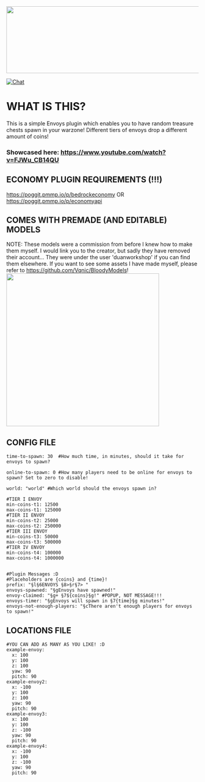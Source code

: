 <img src="https://i.imgur.com/orRM0Ao.png"  width="600" height="175">


[![Chat](https://img.shields.io/badge/chat-on%20discord-7289da.svg)](https://discord.gg/ADEz9KBAW9)

# WHAT IS THIS?
This is a simple Envoys plugin which enables you to have random treasure chests spawn in your warzone! Different tiers of envoys drop a different amount of coins! 
### Showcased here: https://www.youtube.com/watch?v=FJWu_CB14QU

## ECONOMY PLUGIN REQUIREMENTS (!!!)
https://poggit.pmmp.io/p/bedrockeconomy
OR
https://poggit.pmmp.io/p/economyapi


## COMES WITH PREMADE (AND EDITABLE) MODELS
NOTE: These models were a commission from before I knew how to make them myself. 
I would link you to the creator, but sadly they have removed their account... They were under the user 'duanworkshop' if you can find them elsewhere.
If you want to see some assets I have made myself, please refer to https://github.com/Vqnic/BloodyModels!
<img src="https://github.com/Vqnic/BloodyEnvoys/assets/77890259/1cdd3612-e497-4b22-a750-aa7c223f8524"  width="400" height="400">

## CONFIG FILE
```
time-to-spawn: 30  #How much time, in minutes, should it take for envoys to spawn?

online-to-spawn: 0 #How many players need to be online for envoys to spawn? Set to zero to disable!

world: "world" #Which world should the envoys spawn in?

#TIER I ENVOY
min-coins-t1: 12500
max-coins-t1: 125000
#TIER II ENVOY
min-coins-t2: 25000
max-coins-t2: 250000
#TIER III ENVOY
min-coins-t3: 50000
max-coins-t3: 500000
#TIER IV ENVOY
min-coins-t4: 100000
max-coins-t4: 1000000


#Plugin Messages :D
#Placeholders are {coins} and {time}!
prefix: "§l§6ENVOYS §8>§r§7> "
envoys-spawned: "§gEnvoys have spawned!"
envoy-claimed: "§g+ §7${coins}§g!" #POPUP, NOT MESSAGE!!!
envoys-timer: "§gEnvoys will spawn in §7{time}§g minutes!"
envoys-not-enough-players: "§cThere aren't enough players for envoys to spawn!"
```

## LOCATIONS FILE
```
#YOU CAN ADD AS MANY AS YOU LIKE! :D
example-envoy:
  x: 100
  y: 100
  z: 100
  yaw: 90
  pitch: 90
example-envoy2:
  x: -100
  y: 100
  z: 100
  yaw: 90
  pitch: 90
example-envoy3:
  x: 100
  y: 100
  z: -100
  yaw: 90
  pitch: 90
example-envoy4:
  x: -100
  y: 100
  z: -100
  yaw: 90
  pitch: 90
  ```
